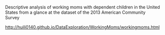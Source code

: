 Descriptive analysis of working moms with dependent children in the United States from a glance at the dataset of the 2013 American Community Survey

http://huili0140.github.io/DataExploration/WorkingMoms/workingmoms.html
